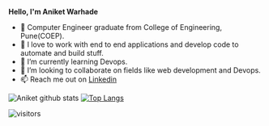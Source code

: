 **Hello, I'm Aniket Warhade**

- 👋 Computer Engineer graduate from College of Engineering, Pune(COEP).
- 👀 I love to work with end to end applications and develop code to automate and build stuff. 
- 🌱 I’m currently learning Devops.
- 💞️ I’m looking to collaborate on fields like web development and Devops.
- 📫 Reach me out on [Linkedin](https://www.linkedin.com/in/aniket-warhade-b699471b0/)

![Aniket github stats](https://github-readme-stats.vercel.app/api?username=aniketbwarhade&show_icons=true&theme=radical) [![Top Langs](https://github-readme-stats.vercel.app/api/top-langs/?username=aniketbwarhade&&hide=scss,prolog&&langs_count=8&layout=compact&show_icons=true&theme=radical)](https://github.com/aniketbwarhade/github-readme-stats)

![visitors](https://visitor-badge.laobi.icu/badge?page_id=aniketbwarhade.aniketbwarhade)
